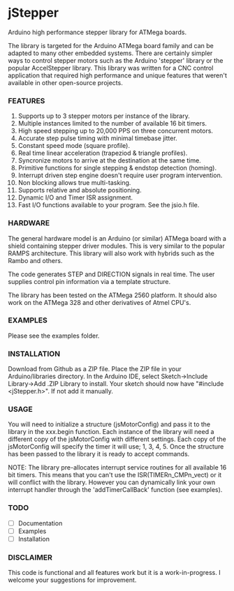 # jStepper 

Arduino high performance stepper library for ATMega boards. 

The library is targeted for the Arduino ATMega board family and can be adapted
to many other embedded systems. 
There are certainly simpler ways to control stepper motors such as the Arduino 
'stepper' library or the popular AccelStepper library. 
This library was written for a CNC control application that required high 
performance and unique features that weren't available in other open-source projects. 

### FEATURES

1) Supports up to 3 stepper motors per instance of the library.
2) Multiple instances limited to the number of available 16 bit timers.
3) High speed stepping up to 20,000 PPS on three concurrent motors.
4) Accurate step pulse timing with minimal timebase jitter.
5) Constant speed mode (square profile).
5) Real time linear acceleration (trapeziod & triangle profiles).
6) Syncronize motors to arrive at the destination at the same time.
7) Primitive functions for single stepping & endstop detection (homing).
8) Interrupt driven step engine doesn't require user program intervention.
9) Non blocking allows true multi-tasking.
10) Supports relative and absolute positioning.
10) Dynamic I/O and Timer ISR assignment.
11) Fast I/O functions available to your program. See the jsio.h file.

### HARDWARE

The general hardware model is an Arduino (or similar) ATMega board with a shield 
containing stepper driver modules. This is very similar to the popular RAMPS architecture.
This library will also work with hybrids such as the Rambo and others.

The code generates STEP and DIRECTION signals in real time. 
The user supplies control pin information via a template structure.

The library has been tested on the ATMega 2560 platform. It should also 
work on the ATMega 328 and other derivatives of Atmel CPU's.

### EXAMPLES

Please see the examples folder.

### INSTALLATION

Download from Github as a ZIP file.
Place the ZIP file in your Arduino/libraries directory.
In the Arduino IDE, select Sketch->Include Library->Add .ZIP Library to install.
Your sketch should now have "#include <jStepper.h>". If not add it manually.

### USAGE

You will need to initialize a structure (jsMotorConfig) and pass it to the library
in the xxx.begin function. Each instance of the library will need a different copy 
of the jsMotorConfig with different settings.
Each copy of the jsMotorConfig will specify the timer it will use; 1, 3, 4, 5. 
Once the structure has been passed to the library it is ready to accept commands.

NOTE: The library pre-allocates interrupt service routines for all available 16 bit
timers. This means that you can't use the ISR(TIMERn_CMPn_vect) or it will conflict
with the library. However you can dynamically link your own interrupt handler through
the 'addTimerCallBack' function (see examples).

### TODO

- [ ] Documentation
- [ ] Examples
- [ ] Installation

### DISCLAIMER 

This code is functional and all features work but it is a work-in-progress. I 
welcome your suggestions for improvement.



